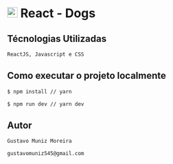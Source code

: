 # <img width="24" src="https://upload.wikimedia.org/wikipedia/commons/thumb/a/a7/React-icon.svg/512px-React-icon.svg.png" width="320" alt="Nest Logo" /> React - Dogs

## Técnologias Utilizadas

```bash
ReactJS, Javascript e CSS
```

## Como executar o projeto localmente

```bash
$ npm install // yarn

$ npm run dev // yarn dev
```

## Autor

```bash
Gustavo Muniz Moreira

gustavomuniz545@gmail.com
```
